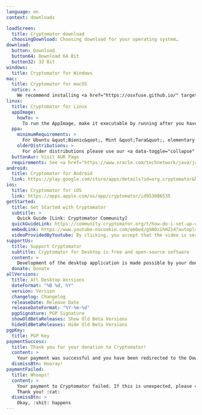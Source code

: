 ```yaml
---
language: en
context: downloads

loadScreen:
  title: Cryptomator download
  choosingDownload: Choosing download for your operating system…
download:
  button: Download
  button64: Download 64 Bit
  button32: 32 Bit
windows:
  title: Cryptomator for Windows
mac:
  title: Cryptomator for macOS
  notice: >
    We recommend installing <a href="https://osxfuse.github.io/" target="_blank">FUSE for macOS</a>. FUSE is optional but offers better integration into macOS than the alternative WebDAV.
linux:
  title: Cryptomator for Linux
  appImage:
    howTo: >
      To run the AppImage, make it executable by running after you have downloaded it:
  ppa:
    minimumRequirements: >
      For Ubuntu &quot;Bionic&quot;, Mint &quot;Tara&quot;, elementary OS &quot;Juno&quot;, or other distributions based on Ubuntu from 18.04 onwards
    olderDistributions: >
      For older distributions please use our <a data-toggle="collapse" data-parent="#linuxDownloadPanel" href="#linuxDownloadAppImage">AppImage</a>.
  buttonAur: Visit AUR Page
  requirements: See <a href="https://www.oracle.com/technetwork/java/javase/documentation/jdk11certconfig-5069638.html" target="_blank">detailed system requirements</a>
android:
  title: Cryptomator for Android
  link: https://play.google.com/store/apps/details?id=org.cryptomator&hl=en
ios:
  title: Cryptomator for iOS
  link: https://apps.apple.com/us/app/cryptomator/id953086535
getStarted:
  title: Get Started with Cryptomator
  subtitle: >
    Quick Guide [Link: Cryptomator Community]
  quickGuideLink: https://community.cryptomator.org/t/how-do-i-set-up-cryptomator/26
  embedLink: https://www.youtube-nocookie.com/embed/g9A0zihHZ14?autoplay=1&rel=0
  videoProvidedByYoutube: By clicking, you accept that the video is served by <a href="https://youtube.com" target="_blank">YouTube</a>.
supportUs:
  title: Support Cryptomator
  subtitle: Cryptomator for Desktop is free and open-source software
  content: >
    Development of the desktop application is made possible by your donation. :rocket:
  donate: Donate
allVersions:
  title: All Desktop Versions
  dateFormat: "%B %d, %Y"
  version: Version
  changelog: Changelog
  releaseDate: Release Date
  releaseDateFormat: "%Y-%m-%d"
  pgpSignature: PGP Signature
  showOldBetaReleases: Show Old Beta Versions
  hideOldBetaReleases: Hide Old Beta Versions
pgpKey:
  title: PGP Key
paymentSuccess:
  title: Thank you for your donation to Cryptomator!
  content: >
    Your payment was successful and you have been redirected to the Downloads page. Happy crypting! :tada:
  dismissBtn: Hooray!
paymentFailed:
  title: Whoops!
  content: >
    Your payment to Cryptomator failed. If this is unexpected, please <a href="/contact">contact our support team</a>.<br/>
    Thank you! :cat:
  dismissBtn: >
    Okay, :shit: happens
---
```

